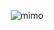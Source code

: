 <div align="center">

  ![mimo](https://user-images.githubusercontent.com/86432393/147883883-35655b4e-a53c-42de-b9aa-3bfca9d973fd.jpg)
  
</div>
